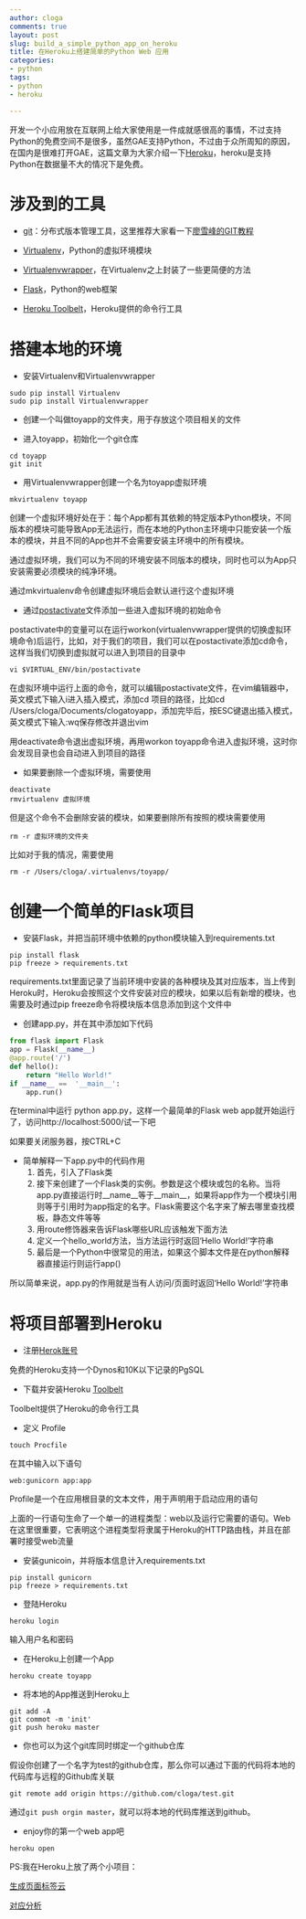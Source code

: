 ```yaml
---
author: cloga
comments: true
layout: post
slug: build_a_simple_python_app_on_heroku
title: 在Heroku上搭建简单的Python Web 应用
categories:
- python
tags:
- python
- heroku

---
```

开发一个小应用放在互联网上给大家使用是一件成就感很高的事情，不过支持Python的免费空间不是很多，虽然GAE支持Python，不过由于众所周知的原因，在国内是很难打开GAE，这篇文章为大家介绍一下[Heroku](https://www.heroku.com/)，heroku是支持Python在数据量不大的情况下是免费。

# 涉及到的工具
* [git](http://www.liaoxuefeng.com/wiki/0013739516305929606dd18361248578c67b8067c8c017b000)：分布式版本管理工具，这里推荐大家看一下[廖雪峰的GIT教程]((http://www.liaoxuefeng.com/wiki/0013739516305929606dd18361248578c67b8067c8c017b000))

* [Virtualenv](http://www.virtualenv.org/en/latest/)，Python的虚拟环境模块

* [Virtualenvwrapper](http://virtualenvwrapper.readthedocs.org/en/latest/)，在Virtualenv之上封装了一些更简便的方法

* [Flask](http://flask.pocoo.org/)，Python的web框架

* [Heroku Toolbelt](https://devcenter.heroku.com/articles/getting-started-with-python#set-up)，Heroku提供的命令行工具

# 搭建本地的环境

* 安装Virtualenv和Virtualenvwrapper

```
sudo pip install Virtualenv
sudo pip install Virtualenvwrapper
```


* 创建一个叫做toyapp的文件夹，用于存放这个项目相关的文件

* 进入toyapp，初始化一个git仓库

```
cd toyapp
git init
```

* 用Virtualenvwrapper创建一个名为toyapp虚拟环境

```
mkvirtualenv toyapp
```

创建一个虚拟环境好处在于：每个App都有其依赖的特定版本Python模块，不同版本的模块可能导致App无法运行，而在本地的Python主环境中只能安装一个版本的模块，并且不同的App也并不会需要安装主环境中的所有模块。

通过虚拟环境，我们可以为不同的环境安装不同版本的模块，同时也可以为App只安装需要必须模块的纯净环境。

通过mkvirtualenv命令创建虚拟环境后会默认进行这个虚拟环境

* 通过[postactivate](http://virtualenvwrapper.readthedocs.org/en/latest/scripts.html#scripts-postactivate)文件添加一些进入虚拟环境的初始命令

postactivate中的变量可以在运行workon(virtualenvwrapper提供的切换虚拟环境命令)后运行，比如，对于我们的项目，我们可以在postactivate添加cd命令，这样当我们切换到虚拟就可以进入到项目的目录中

```
vi $VIRTUAL_ENV/bin/postactivate
```

在虚拟环境中运行上面的命令，就可以编辑postactivate文件，在vim编辑器中，英文模式下输入i进入插入模式，添加cd 项目的路径，比如cd /Users/cloga/Documents/clogatoyapp，添加完毕后，按ESC键退出插入模式，英文模式下输入:wq保存修改并退出vim

用deactivate命令退出虚拟环境，再用workon toyapp命令进入虚拟环境，这时你会发现目录也会自动进入到项目的路径

* 如果要删除一个虚拟环境，需要使用

```
deactivate
rmvirtualenv 虚拟环境
```

但是这个命令不会删除安装的模块，如果要删除所有按照的模块需要使用

```
rm -r 虚拟环境的文件夹
```

比如对于我的情况，需要使用

```
rm -r /Users/cloga/.virtualenvs/toyapp/
```

# 创建一个简单的Flask项目

* 安装Flask，并把当前环境中依赖的python模块输入到requirements.txt

```
pip install flask
pip freeze > requirements.txt
```

requirements.txt里面记录了当前环境中安装的各种模块及其对应版本，当上传到Heroku时，Heroku会按照这个文件安装对应的模块，如果以后有新增的模块，也需要及时通过pip freeze命令将模块版本信息添加到这个文件中

* 创建app.py，并在其中添加如下代码

``` python
from flask import Flask
app = Flask(__name__)
@app.route('/')
def hello():
	return "Hello World!"
if __name__ == 	'__main__':
	app.run()
```

在terminal中运行 python app.py，这样一个最简单的Flask web app就开始运行了，访问http://localhost:5000/试一下吧

如果要关闭服务器，按CTRL+C

* 简单解释一下app.py中的代码作用
	1. 首先，引入了Flask类
	2. 接下来创建了一个Flask类的实例。参数是这个模块或包的名称。当将app.py直接运行时__name\_\_等于\_\_main\_\_，如果将app作为一个模块引用则等于引用时为app指定的名字。Flask需要这个名字来了解去哪里查找模板，静态文件等等
	3. 用route修饰器来告诉Flask哪些URL应该触发下面方法
	4. 定义一个hello_world方法，当方法运行时返回‘Hello World!’字符串
	5. 最后是一个Python中很常见的用法，如果这个脚本文件是在python解释器直接运行则运行app()
	
所以简单来说，app.py的作用就是当有人访问/页面时返回‘Hello World!’字符串

# 将项目部署到Heroku

* 注册[Herok账号](https://www.heroku.com/)

免费的Heroku支持一个Dynos和10K以下记录的PgSQL

* 下载并安装Heroku [Toolbelt](https://toolbelt.heroku.com/)

Toolbelt提供了Heroku的命令行工具

* 定义 Profile

```
touch Procfile
```

在其中输入以下语句

```
web:gunicorn app:app
```

Profile是一个在应用根目录的文本文件，用于声明用于启动应用的语句

上面的一行语句生命了一个单一的进程类型：web以及运行它需要的语句。Web在这里很重要，它表明这个进程类型将隶属于Heroku的HTTP路由栈，并且在部署时接受web流量

* 安装gunicoin，并将版本信息计入requirements.txt

```
pip install gunicorn
pip freeze > requirements.txt
```

* 登陆Heroku

```
heroku login
```

输入用户名和密码


* 在Heroku上创建一个App

```
heroku create toyapp
```

* 将本地的App推送到Heroku上

```
git add -A
git commot -m 'init'
git push heroku master
```

* 你也可以为这个git库同时绑定一个github仓库

假设你创建了一个名字为test的github仓库，那么你可以通过下面的代码将本地的代码库与远程的Github库关联

```
git remote add origin https://github.com/cloga/test.git
```
通过`git push orgin master`，就可以将本地的代码库推送到github。


* enjoy你的第一个web app吧

```
heroku open
```

PS:我在Heroku上放了两个小项目：

[生成页面标签云](http://app.cloga.info/)

[对应分析](http://app.cloga.info/ca)












 
